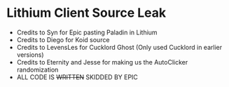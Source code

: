 # Lithium Client Source Leak

* Credits to Syn for Epic pasting Paladin in Lithium
* Credits to Diego for Koid source
* Credits to LevensLes for Cucklord Ghost (Only used Cucklord in earlier versions)
* Credits to Eternity and Jesse for making us the AutoClicker randomization
* ALL CODE IS ~~WRITTEN~~ SKIDDED BY EPIC
